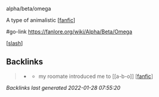alpha/beta/omega

A type of animalistic [[fanfic]]

#go-link https://fanlore.org/wiki/Alpha/Beta/Omega

 [[slash]]

[//begin]: # "Autogenerated link references for markdown compatibility"
[fanfic]: fanfic.md "fanfic"
[slash]: slash.md "slash"
[//end]: # "Autogenerated link references"

## Backlinks

> - [](2021-01-20.md)
>   - my roomate introduced me to [[a-b-o]] [[fanfic]]

_Backlinks last generated 2022-01-28 07:55:20_
